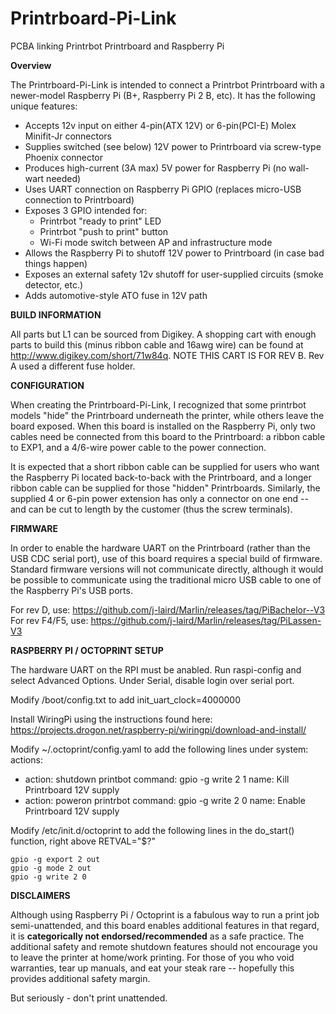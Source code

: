 # Printrboard-Pi-Link
PCBA linking Printrbot Printrboard and Raspberry Pi

**Overview**

The Printrboard-Pi-Link is intended to connect a Printrbot Printrboard with a newer-model Raspberry Pi (B+, Raspberry Pi 2 B, etc).  It has the following unique features:
* Accepts 12v input on either 4-pin(ATX 12V) or 6-pin(PCI-E) Molex Minifit-Jr connectors
* Supplies switched (see below) 12V power to Printrboard via screw-type Phoenix connector
* Produces high-current (3A max) 5V power for Raspberry Pi (no wall-wart needed)
* Uses UART connection on Raspberry Pi GPIO (replaces micro-USB connection to Printrboard)
* Exposes 3 GPIO intended for:
  * Printrbot "ready to print" LED
  * Printrbot "push to print" button
  * Wi-Fi mode switch between AP and infrastructure mode
* Allows the Raspberry Pi to shutoff 12V power to Printrboard (in case bad things happen)
* Exposes an external safety 12v shutoff for user-supplied circuits (smoke detector, etc.)
* Adds automotive-style ATO fuse in 12V path

**BUILD INFORMATION**

All parts but L1 can be sourced from Digikey. A shopping cart with enough parts to build this (minus ribbon cable and 16awg wire) can be found at http://www.digikey.com/short/71w84q.   NOTE THIS CART IS FOR REV B.  Rev A used a different fuse holder.

**CONFIGURATION**

When creating the Printrboard-Pi-Link, I recognized that some printrbot models "hide" the Printrboard underneath the printer, while others leave the board exposed.  When this board is installed on the Raspberry Pi, only two cables need be connected from this board to the Printrboard: a ribbon cable to EXP1, and a 4/6-wire power cable to the power connection.  

It is expected that a short ribbon cable can be supplied for users who want the Raspberry Pi located back-to-back with the Printrboard, and a longer ribbon cable can be supplied for those "hidden" Printrboards.  Similarly, the supplied 4 or 6-pin power extension has only a connector on one end -- and can be cut to length by the customer (thus the screw terminals).

**FIRMWARE**

In order to enable the hardware UART on the Printrboard (rather than the USB CDC serial port), use of this board requires a special build of firmware.  Standard firmware versions will not communicate directly, although it would be possible to communicate using the traditional micro USB cable to one of the Raspberry Pi's USB ports.

For rev D, use:  https://github.com/j-laird/Marlin/releases/tag/PiBachelor--V3
For rev F4/F5, use: https://github.com/j-laird/Marlin/releases/tag/PiLassen-V3

**RASPBERRY PI / OCTOPRINT SETUP**

The hardware UART on the RPI must be anabled.  Run raspi-config and select Advanced Options.  Under Serial, disable login over serial port.

Modify /boot/config.txt to add init_uart_clock=4000000

Install WiringPi using the instructions found here: https://projects.drogon.net/raspberry-pi/wiringpi/download-and-install/

Modify ~/.octoprint/config.yaml to add the following lines under system: actions:

  - action: shutdown printbot
    command: gpio -g write 2 1
    name: Kill Printrboard 12V supply
  - action: poweron printrbot
    command: gpio -g write 2 0
    name: Enable Printrboard 12V supply

Modify /etc/init.d/octoprint to add the following lines in the do_start() function, right above RETVAL="$?"

    gpio -g export 2 out
    gpio -g mode 2 out
    gpio -g write 2 0


**DISCLAIMERS**

Although using Raspberry Pi / Octoprint is a fabulous way to run a print job semi-unattended, and this board enables additional features in that regard, it is **categorically not endorsed/recommended** as a safe practice.  The additional safety and remote shutdown features should not encourage you to leave the printer at home/work printing.  For those of you who void warranties, tear up manuals, and eat your steak rare -- hopefully this provides additional safety margin.

But seriously - don't print unattended.  

